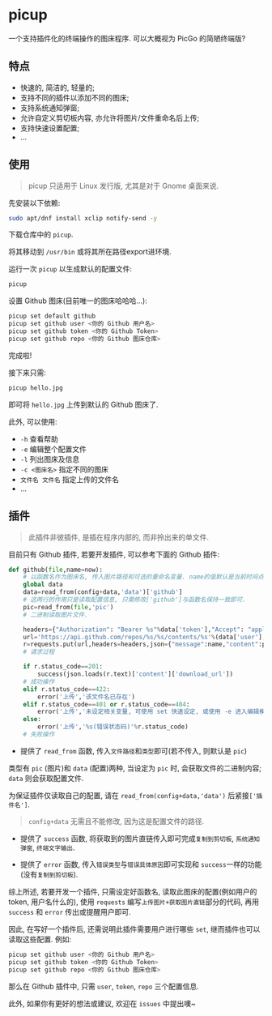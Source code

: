 # picup

一个支持插件化的终端操作的图床程序. 可以大概视为 PicGo 的简陋终端版?

## 特点

- 快速的, 简洁的, 轻量的;
- 支持不同的插件以添加不同的图床;
- 支持系统通知弹窗;
- 允许自定义剪切板内容, 亦允许将图片/文件重命名后上传;
- 支持快速设置配置;
- ...

## 使用

> picup 只适用于 Linux 发行版, 尤其是对于 Gnome 桌面来说.

先安装以下依赖:

```sh
sudo apt/dnf install xclip notify-send -y
```

下载仓库中的 `picup`.

将其移动到 `/usr/bin` 或将其所在路径export进环境.

运行一次 `picup` 以生成默认的配置文件:

```sh
picup
```

设置 Github 图床(目前唯一的图床哈哈哈...):

```sh
picup set default github
picup set github user <你的 Github 用户名>
picup set github token <你的 Github Token>
picup set github repo <你的 Github 图床仓库>
```

完成啦!

接下来只需:

```sh
picup hello.jpg
```

即可将 `hello.jpg` 上传到默认的 Github 图床了.

此外, 可以使用:

- `-h` 查看帮助
- `-e` 编辑整个配置文件
- `-l` 列出图床及信息
- `-c <图床名>` 指定不同的图床
- `文件名 文件名` 指定上传的文件名
- ...

## 插件

> 此插件非彼插件, 是插在程序内部的, 而非拎出来的单文件.

目前只有 Github 插件, 若要开发插件, 可以参考下面的 Github 插件:

```python
def github(file,name=now):
	# 以函数名作为图床名, 传入图片路径和可选的重命名变量. name的值默认是当前时间点(精确到秒)
    global data
    data=read_from(config+data,'data')['github']
    # 这两行的作用只是读取配置信息, 只需修改['github']与函数名保持一致即可.
    pic=read_from(file,'pic')
    # 二进制读取图片文件.

    headers={"Authorization": "Bearer %s"%data['token'],"Accept": "application/vnd.github+json"}
    url='https://api.github.com/repos/%s/%s/contents/%s'%(data['user'],data['repo'],name+'.'+file.split('.')[-1])
    r=requests.put(url,headers=headers,json={"message":name,"content":pic})
    # 请求过程

    if r.status_code==201:
        success(json.loads(r.text)['content']['download_url'])
    # 成功操作
    elif r.status_code==422:
        error('上传','该文件名已存在')
    elif r.status_code==401 or r.status_code==404:
        error('上传','未设定相关变量, 可使用 set 快速设定, 或使用 -e 进入编辑模式')
    else:
        error('上传','%s(错误状态码)'%r.status_code)
    # 失败操作
```

- 提供了 `read_from` 函数, 传入`文件路径`和`类型`即可(若不传入, 则默认是 `pic`)

类型有 `pic` (图片)和 `data` (配置)两种, 当设定为 `pic` 时, 会获取文件的二进制内容; `data` 则会获取配置文件.

为保证插件仅读取自己的配置, 请在 `read_from(config+data,'data')` 后紧接`['插件名']`.

> `config+data` 无需且不能修改, 因为这是配置文件的路径.

- 提供了 `success` 函数, 将获取到的图片直链传入即可完成`复制到剪切板`, `系统通知弹窗`, `终端文字输出`.

- 提供了 `error` 函数, 传入`错误类型`与`错误具体原因`即可实现和 `success`一样的功能(没有`复制到剪切板`).

综上所述, 若要开发一个插件, 只需设定好函数名, 读取此图床的配置(例如用户的token, 用户名什么的), 使用 `requests` 编写`上传图片+获取图片直链`部分的代码, 再用 `success` 和 `error` 传出或提醒用户即可.

因此, 在写好一个插件后, 还需说明此插件需要用户进行哪些 `set`, 继而插件也可以读取这些配置. 例如:

```sh
picup set github user <你的 Github 用户名>
picup set github token <你的 Github Token>
picup set github repo <你的 Github 图床仓库>
```

那么在 Github 插件中, 只需 `user`, `token`, `repo` 三个配置信息.

此外, 如果你有更好的想法或建议, 欢迎在 `issues` 中提出噢~